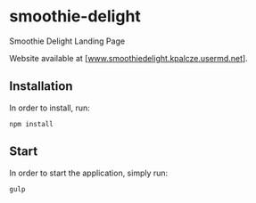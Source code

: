 # smoothie-delight
Smoothie Delight Landing Page

Website available at  [www.smoothiedelight.kpalcze.usermd.net].

## Installation

In order to install, run:

```npm install```

## Start

In order to start the application, simply run:

```gulp```


